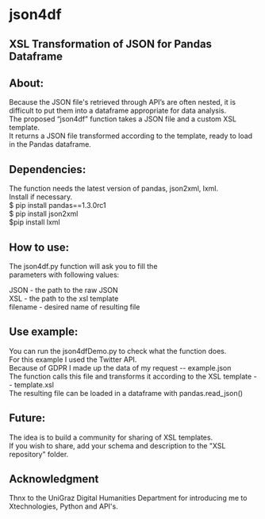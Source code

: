 # json4df
## XSL Transformation of JSON for Pandas Dataframe

## About:

Because the JSON file's retrieved through API’s are often nested, it is difficult to put them into a dataframe appropriate for data analysis.  
The proposed “json4df” function takes a JSON file and a custom XSL template.  
It returns a JSON file transformed according to the template, ready to load in the Pandas dataframe.


## Dependencies:

The function needs the latest version of pandas, json2xml, lxml.  
Install if necessary.  
$ pip install pandas==1.3.0rc1  
$ pip install json2xml  
$pip install lxml

## How to use:

The json4df.py function will ask you to fill the  
parameters with following values:

JSON - the path to the raw JSON  
XSL - the path to the xsl template  
filename - desired name of resulting file

## Use example:

You can run the json4dfDemo.py to check what the function does.  
For this example I used the Twitter API.  
Because of GDPR I made up the data of my request -- example.json  
The function calls this file and transforms it according to the XSL template -- template.xsl  
The resulting file can be loaded in a dataframe with pandas.read_json()


## Future:

The idea is to build a community for sharing of XSL templates.  
If you wish to share, add your schema and description to the "XSL repository" folder.

## Acknowledgment

Thnx to the UniGraz Digital Humanities Department for introducing me to Xtechnologies, Python and API's.


